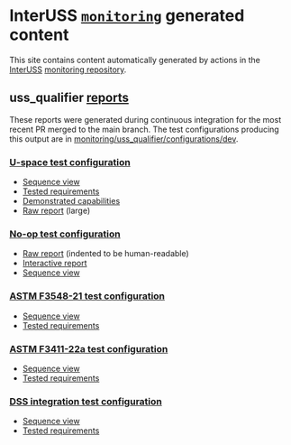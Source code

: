 # InterUSS [`monitoring`](https://github.com/interuss/monitoring) generated content

This site contains content automatically generated by actions in the [InterUSS](https://interussplatform.org) [monitoring repository](https://github.com/interuss/monitoring).

## uss_qualifier [reports](https://github.com/interuss/monitoring/tree/main/monitoring/uss_qualifier/reports)

These reports were generated during continuous integration for the most recent PR merged to the main branch.  The test configurations producing this output are in [monitoring/uss_qualifier/configurations/dev](https://github.com/interuss/monitoring/tree/main/monitoring/uss_qualifier/configurations/dev).

### [U-space test configuration](https://github.com/interuss/monitoring/blob/main/monitoring/uss_qualifier/configurations/dev/uspace.yaml)

* [Sequence view](./artifacts/uss_qualifier/reports/uspace/sequence)
* [Tested requirements](./artifacts/uss_qualifier/reports/uspace/requirements)
* [Demonstrated capabilities](./artifacts/uss_qualifier/reports/uspace/capabilities.html)
* [Raw report](./artifacts/uss_qualifier/reports/uspace/report.json) (large)

### [No-op test configuration](https://github.com/interuss/monitoring/blob/main/monitoring/uss_qualifier/configurations/dev/noop.yaml)

* [Raw report](./artifacts/uss_qualifier/reports/noop/report.json) (indented to be human-readable)
* [Interactive report](./artifacts/uss_qualifier/reports/noop/report.html)
* [Sequence view](./artifacts/uss_qualifier/reports/noop/sequence)

### [ASTM F3548-21 test configuration](https://github.com/interuss/monitoring/blob/main/monitoring/uss_qualifier/configurations/dev/f3548_self_contained.yaml)

* [Sequence view](./artifacts/uss_qualifier/reports/f3548/sequence)
* [Tested requirements](./artifacts/uss_qualifier/reports/f3548/requirements)

### [ASTM F3411-22a test configuration](https://github.com/interuss/monitoring/blob/main/monitoring/uss_qualifier/configurations/dev/netrid_v22a.yaml)

* [Sequence view](./artifacts/uss_qualifier/reports/netrid_v22a/sequence)
* [Tested requirements](./artifacts/uss_qualifier/reports/netrid_v22a/requirements)

### [DSS integration test configuration](https://github.com/interuss/monitoring/blob/main/monitoring/uss_qualifier/configurations/dev/dss_probing.yaml)

* [Sequence view](./artifacts/uss_qualifier/reports/dss_probing/sequence)
* [Tested requirements](./artifacts/uss_qualifier/reports/dss_probing/requirements)
